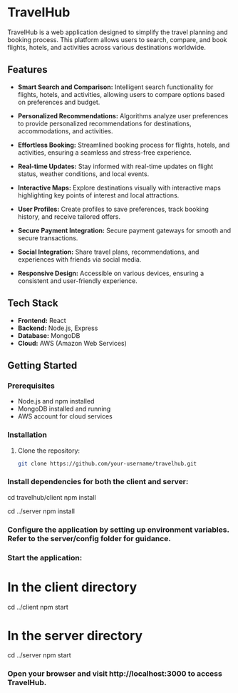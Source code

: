 # TravelHub

TravelHub is a web application designed to simplify the travel planning and booking process. This platform allows users to search, compare, and book flights, hotels, and activities across various destinations worldwide.

## Features

- **Smart Search and Comparison:** Intelligent search functionality for flights, hotels, and activities, allowing users to compare options based on preferences and budget.

- **Personalized Recommendations:** Algorithms analyze user preferences to provide personalized recommendations for destinations, accommodations, and activities.

- **Effortless Booking:** Streamlined booking process for flights, hotels, and activities, ensuring a seamless and stress-free experience.

- **Real-time Updates:** Stay informed with real-time updates on flight status, weather conditions, and local events.

- **Interactive Maps:** Explore destinations visually with interactive maps highlighting key points of interest and local attractions.

- **User Profiles:** Create profiles to save preferences, track booking history, and receive tailored offers.

- **Secure Payment Integration:** Secure payment gateways for smooth and secure transactions.

- **Social Integration:** Share travel plans, recommendations, and experiences with friends via social media.

- **Responsive Design:** Accessible on various devices, ensuring a consistent and user-friendly experience.

## Tech Stack

- **Frontend:** React
- **Backend:** Node.js, Express
- **Database:** MongoDB
- **Cloud:** AWS (Amazon Web Services)

## Getting Started

### Prerequisites

- Node.js and npm installed
- MongoDB installed and running
- AWS account for cloud services

### Installation

1. Clone the repository:

   ```bash
   git clone https://github.com/your-username/travelhub.git
### Install dependencies for both the client and server:
cd travelhub/client
npm install

cd ../server
npm install
### Configure the application by setting up environment variables. Refer to the server/config folder for guidance.
### Start the application:
# In the client directory
cd ../client
npm start

# In the server directory
cd ../server
npm start
### Open your browser and visit http://localhost:3000 to access TravelHub.
